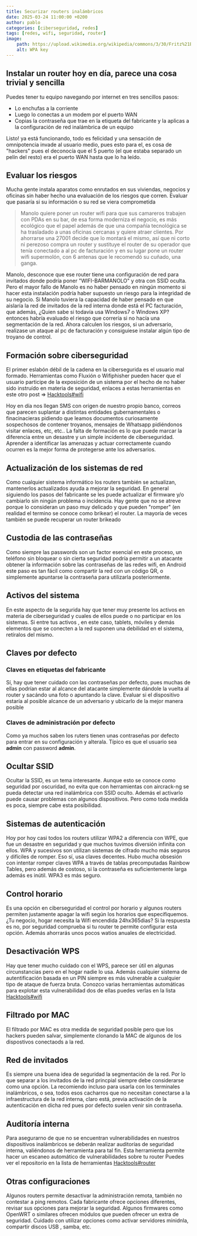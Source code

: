 ```yaml
---
title: Securizar routers inalámbricos
date: 2025-03-24 11:00:00 +0200
author: pablo
categories: [ciberseguridad, redes]
tags: [redes, wifi, seguridad, router]     
image:
    path: https://upload.wikimedia.org/wikipedia/commons/3/30/Fritz%21Box_Fon_WLAN_7141_-_Typenschild-3743.jpg
    alt: WPA key
---
```

## Instalar un router hoy en día, parece una cosa trivial y sencilla
Puedes tener tu equipo navegando por internet en tres sencillos pasos:
- Lo enchufas a la corriente
- Luego lo conectas a un modem por el puerto WAN 
- Copias la contraseña que trae en la etiqueta del fabricante y la aplicas a la configuración
de red inalámbrica de un equipo

Listo! ya está funcionando, todo es felicidad y una sensación de omnipotencia invade al usuario medio, pues esto para el,
es cosa de "hackers" pues el deconocía que el 5 puerto (el que estaba separado un pelín del resto) era el puerto WAN hasta que lo ha leído. 

## Evaluar los riesgos
Mucha gente instala aparatos como enrutados en sus viviendas, negocios
y oficinas sin haber hecho una evaluación de los riesgos que corren. 
Evaluar que pasaría si su información o su red se viera comprometida
> Manolo quiere poner un router wifi para que sus camareros trabajen con PDAs en su bar, de esa forma moderniza el negocio,
es más ecológico que el papel además de que una compañía tecnológica se ha trasladado a unas oficinas cercanas 
y quiere atraer clientes. Por ahorrarse una 27001 decide que lo montará el mismo,
así que ni corto ni perezoso compra un router y sustituye el router de su operador que tenía conectado a 
al pc de facturación y en su lugar pone un router wifi supermolón, con 6 antenas que le recomendó su cuñado, una ganga. 

Manolo, desconoce que ese router tiene una configuración de red para invitados donde podría poner "WIFI-BARMANOLO" y otra con SSID oculta.
Pero el mayor fallo de Manolo es no haber pensado en ningún momento si hacer esta instalación podría haber supuesto un riesgo para la integridad 
de su negocio. 
Si Manolo tuviera la capacidad de haber pensado en que aislaría la red de invitados de la red interna donde está el PC facturación, 
que además, ¿Quien sabe si todavía usa Windows7 o Windows XP? entonces habría evaluado el riesgo que correría si no hacía una segmentación de la red.
Ahora calculen los riesgos, si un adversario, realizase un ataque al pc de facturación y consiguiese instalar algún tipo de troyano de control.

## Formación sobre ciberseguridad
El primer eslabón débil de la cadena en la cibersegurida es el usuario mal formado. 
Herramientas como Fluxión o Wifiphisher pueden hacer que el usuario participe de la exposición de un sistema por el hecho de no haber sido instruído en materia de seguridad, enlaces a estas herramientas en este otro post => [Hacktools#wifi](../hacktools#wifi) 

Hoy en día nos llegan SMS con origen de nuestro propio banco, correos que parecen suplantar a distintas entidades gubernamentales o finacinacieras pidiendo que leamos documentos curiosamente sospechosos de contener troyanos, mensajes de Whatsapp pidiéndonos visitar enlaces, etc, etc..
La falta de formación es lo que puede marcar la diferencia entre un desastre y un simple incidente de ciberseguridad. Aprender a identificar las amenazas y actuar correctamente cuando ocurren es la mejor forma de protegerse ante los adversarios.

## Actualización de los sistemas de red
Como cualquier sistema informático los routers también se actualizan, mantenerlos actualizados ayuda a mejorar la seguridad. En general siguiendo los pasos del fabricante se les puede actualizar el firmware y/o cambiarlo sin ningún problema o incidencia. Hay gente que no se atreve porque lo consideran un paso muy delicado y que pueden "romper" (en realidad el termino se conoce como brikear) el router. La mayoría de veces también se puede recuperar un router brikeado

## Custodia de las contraseñas
Como siempre las passwords son un factor esencial en este proceso, un teléfono sin bloquear o sin cierta seguridad podría permitir a un atacante obtener la información sobre las contraseñas de las redes wifi, en Android este paso es tan fácil como compartir la red con un código QR, o simplemente apuntarse la contraseña para utilizarla posteriormente. 

## Activos del sistema
En este aspecto de la segurida hay que tener muy presente los activos en materia de ciberseguridad y cuales de ellos puede o no participar
 en los sistemas. Si entre tus activos , en este caso, tablets, móviles y demás elementos que se conecten a la red suponen una debilidad 
 en el sistema, retíralos del mismo. 

## Claves por defecto
### Claves en etiquetas del fabricante
Sí, hay que tener cuidado con las contraseñas por defecto, pues muchas de ellas podrían estar al alcance del atacante simplemente dándole la vuelta al router y sacándo una foto o apuntando la clave. 
Evaluar si el dispositivo estaría al posible alcance de un adversario y ubicarlo de la mejor manera posible 
### Claves de administración por defecto
Como ya muchos saben los ruters tienen unas contraseñas por defecto para entrar en su configuración y alterala.
Típico es que el usuario sea __admin__ con password __admin__. 

## Ocultar SSID
Ocultar la SSID, es un tema interesante. Aunque esto se conoce como seguridad por oscuridad, no evita que con herramientas con aircrack-ng se pueda detectar una red inalámbrica con SSID oculto.
Además el activarlo puede causar problemas con algunos dispositivos. Pero como toda medida es poca, siempre cabe esta posibilidad.

## Sistemas de autenticación
Hoy por hoy casi todos los routers utilizar WPA2 a diferencia con WPE, que fue un desastre en seguridad y que muchos tuvimos diversión infinita con ellos. 
WPA y sucesivos son utilizan sistemas de cifrado mucho más seguros y difíciles de romper. Eso sí, usa claves decentes. 
Hubo mucha obsesión con intentar romper claves WPA a través de tablas precomputadas Rainbow Tables, pero además de costoso,
si la contraseña es suficientemente larga además es inútil.
WPA3 es más seguro. 

## Control horario
Es una opción en ciberseguridad el control por horario y algunos routers permiten justamente apagar la wifi según los horarios que especifiquemos.
¿Tu negocio, hogar necesita la Wifi encendida 24hx365dias? Si la respuesta es no, por seguridad comprueba si tu router te permite configurar esta opción.
Además ahorrarás unos pocos watios anuales de electricidad.

## Desactivación WPS
Hay que tener mucho cuidado con el WPS, parece ser útil en algunas circunstancias pero en el hogar nadie lo usa. 
Además cualquier sistema de autentificación basada en un PIN siempre es más vulnerable a cualquier tipo de ataque de fuerza bruta. 
Conozco varias herramientas automáticas para explotar esta vulnerabilidad dos de ellas puedes verlas en la lista [Hacktools#wifi](../hacktools#wifi) 

## Filtrado por MAC
El filtrado por MAC es otra medida de seguridad posible pero que los hackers pueden salvar, 
simplemente clonando la MAC de algunos de los dispostivos conectaods a la red.

## Red de invitados
Es siempre una buena idea de seguridad la segmentación de la red. Por lo que separar a los invitados de la red princpial 
siempre debe considerarse como una opción.
La recomiendo incluso para usarla con los terminales inalámbricos, o sea, todos esos cacharros que no necesitan 
conectarse a la infraestructura de la red interna, claro está, previa activación de la autenticación en dicha red pues por defecto suelen venir sin contraseña.

## Auditoría interna
Para asegurarno de que no se encuentran vulnerabilidades en nuestros dispositivos inalámbricos
se deberán realizar auditorías de seguridad interna, valiéndonos de herramienta para tal fin.
Esta herramienta permite hacer un escaneo automático de vulnerabilidades sobre tu router
Puedes ver el repositorio en la lista de herramientas [Hacktools#router](../hacktools#router)

## Otras configuraciones
Algunos routers permite desactivar la administración remota, también no contestar a ping remotos. 
Cada fabricante ofrece opciones diferentes, revisar sus opciones para mejorar la seguridad.
Algunos firmwares como OpenWRT o similares ofrecen módulos que pueden ofrecer un extra de seguridad.
Cuidado con utilizar opciones como activar servidores minidnla, compartir discos USB , samba, etc.


